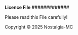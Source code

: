 **Licence File**
**#############**

Please read this File carefully!

Copyright © 2025 Nostalgia-MC
